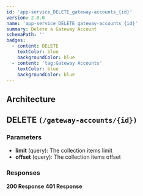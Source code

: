 ```yaml
---
id: 'app-service_DELETE_gateway-accounts_{id}'
version: 2.0.0
name: 'app-service_DELETE_gateway-accounts_{id}'
summary: Delete a Gateway Account
schemaPath: ''
badges:
  - content: DELETE
    textColor: blue
    backgroundColor: blue
  - content: 'tag:Gateway Accounts'
    textColor: blue
    backgroundColor: blue
---
```

## Architecture
<NodeGraph />



## DELETE `(/gateway-accounts/{id})`

### Parameters
- **limit** (query): The collection items limit
- **offset** (query): The collection items offset




### Responses
**200 Response**
<SchemaViewer file="response-200.json" maxHeight="500" id="response-200" />
      **401 Response**
<SchemaViewer file="response-401.json" maxHeight="500" id="response-401" />
